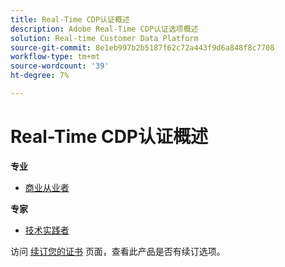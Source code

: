 ```yaml
---
title: Real-Time CDP认证概述
description: Adobe Real-Time CDP认证选项概述
solution: Real-time Customer Data Platform
source-git-commit: 8e1eb997b2b5187f62c72a443f9d6a848f8c7708
workflow-type: tm+mt
source-wordcount: '39'
ht-degree: 7%

---
```


# Real-Time CDP认证概述

**专业**

* [商业从业者](/help/certifications/rtcdp/rtcdp-p-business.md) <!--AD0-E602-->

**专家**

* [技术实践者](/help/certifications/rtcdp/rtcdp-e-technical.md) <!--AD0-E600 and E601-->

访问 [续订您的证书](/help/certifications/renew.md) 页面，查看此产品是否有续订选项。
